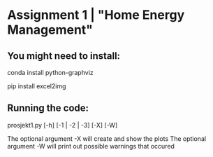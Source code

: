 # Assignment 1 | "Home Energy Management"

## You might need to install: 

conda install python-graphviz

pip install excel2img

## Running the code: 

prosjekt1.py [-h] [-1 | -2 | -3] [-X] [-W]

The optional argument -X will create and show the plots 
The optional argument -W will print out possible warnings that occured 

